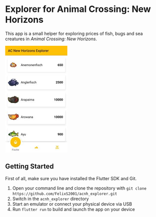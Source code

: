 # Explorer for Animal Crossing: New Horizons

This app is a small helper for exploring prices of fish, bugs and sea creatures in _Animal Crossing: New Horizons_.

![](preview.jpg)

## Getting Started

First of all, make sure you have installed the Flutter SDK and Git.

1. Open your command line and clone the repository with `git clone https://github.com/FelixS2001/acnh_explorer.git`
2. Switch in the `acnh_explorer` directory
3. Start an emulator or connect your physical device via USB
4. Run `flutter run` to build and launch the app on your device
